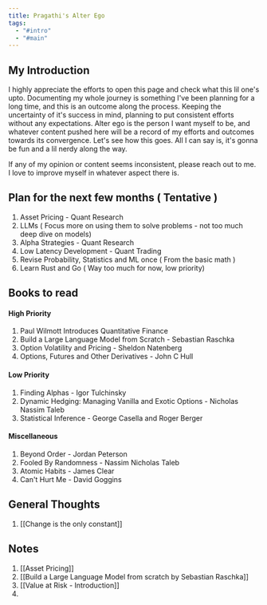```yaml
---
title: Pragathi's Alter Ego
tags:
  - "#intro"
  - "#main"
---
```

## My Introduction

I highly appreciate the efforts to open this page and check what this lil one's upto. Documenting my whole journey is something I've been planning for a long time, and this is an outcome along the process. Keeping the uncertainty of it's success in mind, planning to put consistent efforts without any expectations. Alter ego is the person I want myself to be, and whatever content pushed here will be a record of my efforts and outcomes towards its convergence. Let's see how this goes. All I can say is, it's gonna be fun and a lil nerdy along the way. 

If any of my opinion or content seems inconsistent, please reach out to me. I love to improve myself in whatever aspect there is. 

## Plan for the next few months ( Tentative )
1. Asset Pricing - Quant Research
2. LLMs ( Focus more on using them to solve problems - not too much deep dive on models)
3. Alpha Strategies - Quant Research
4. Low Latency Development - Quant Trading
5. Revise Probability, Statistics and ML once ( From the basic math )
6. Learn Rust and Go ( Way too much for now, low priority)

## Books to read 

#### High Priority
1. Paul Wilmott Introduces Quantitative Finance
2. Build a Large Language Model from Scratch - Sebastian Raschka
3. Option Volatility and Pricing - Sheldon Natenberg
4. Options, Futures and Other Derivatives - John C Hull

#### Low Priority
1. Finding Alphas - Igor Tulchinsky
2. Dynamic Hedging: Managing Vanilla and Exotic Options - Nicholas Nassim Taleb
3. Statistical Inference - George Casella and Roger Berger

#### Miscellaneous
1. Beyond Order - Jordan Peterson
2. Fooled By Randomness - Nassim Nicholas Taleb
3. Atomic Habits - James Clear
4. Can't Hurt Me - David Goggins


## General Thoughts
1. [[Change is the only constant]]

## Notes
1. [[Asset Pricing]]
2. [[Build a Large Language Model from scratch by Sebastian Raschka]]
3. [[Value at Risk - Introduction]]
4. 